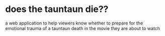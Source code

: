 # does the tauntaun die??

a web application to help viewers know whether to prepare for the emotional
trauma of a tauntaun death in the movie they are about to watch

